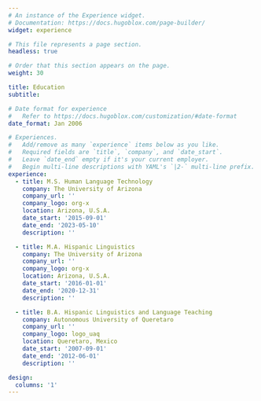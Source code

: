 ```yaml
---
# An instance of the Experience widget.
# Documentation: https://docs.hugoblox.com/page-builder/
widget: experience

# This file represents a page section.
headless: true

# Order that this section appears on the page.
weight: 30

title: Education
subtitle:

# Date format for experience
#   Refer to https://docs.hugoblox.com/customization/#date-format
date_format: Jan 2006

# Experiences.
#   Add/remove as many `experience` items below as you like.
#   Required fields are `title`, `company`, and `date_start`.
#   Leave `date_end` empty if it's your current employer.
#   Begin multi-line descriptions with YAML's `|2-` multi-line prefix.
experience:
  - title: M.S. Human Language Technology
    company: The University of Arizona
    company_url: ''
    company_logo: org-x
    location: Arizona, U.S.A.
    date_start: '2015-09-01'
    date_end: '2023-05-10'
    description: ''

  - title: M.A. Hispanic Linguistics
    company: The University of Arizona
    company_url: ''
    company_logo: org-x
    location: Arizona, U.S.A.
    date_start: '2016-01-01'
    date_end: '2020-12-31'
    description: ''

  - title: B.A. Hispanic Linguistics and Language Teaching
    company: Autonomous University of Queretaro
    company_url: ''
    company_logo: logo_uaq
    location: Queretaro, Mexico
    date_start: '2007-09-01'
    date_end: '2012-06-01'
    description: ''

design:
  columns: '1'
---
```

